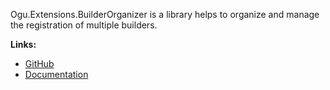 Ogu.Extensions.BuilderOrganizer is a library helps to organize and manage the registration of multiple builders.

**Links:**
- [GitHub](https://github.com/ogulcanturan/Ogu.Extensions.BuilderOrganizer)
- [Documentation](https://github.com/ogulcanturan/Ogu.Extensions.BuilderOrganizer#readme)